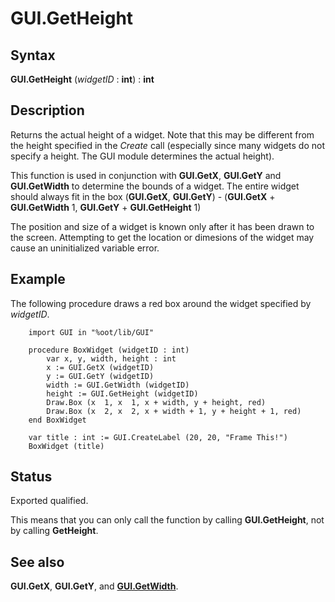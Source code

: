 
# GUI.GetHeight

## Syntax
**GUI.GetHeight** (_widgetID_ : **int**) : **int**

## Description
Returns the actual height of a widget. Note that this may be different from the height specified in the _Create_ call (especially since many widgets do not specify a height. The GUI module determines the actual height).

This function is used in conjunction with **GUI.GetX**, **GUI.GetY** and **GUI.GetWidth** to determine the bounds of a widget. The entire widget should always fit in the box (**GUI.GetX**, **GUI.GetY**) - (**GUI.GetX** + **GUI.GetWidth**  1, **GUI.GetY** + **GUI.GetHeight**  1)

The position and size of a widget is known only after it has been drawn to the screen. Attempting to get the location or dimesions of the widget may cause an uninitialized variable error.


## Example
The following procedure draws a red box around the widget specified by _widgetID_.

        import GUI in "%oot/lib/GUI"
        
        procedure BoxWidget (widgetID : int)
            var x, y, width, height : int
            x := GUI.GetX (widgetID)
            y := GUI.GetY (widgetID)
            width := GUI.GetWidth (widgetID)
            height := GUI.GetHeight (widgetID)
            Draw.Box (x  1, x  1, x + width, y + height, red)
            Draw.Box (x  2, x  2, x + width + 1, y + height + 1, red)
        end BoxWidget
        
        var title : int := GUI.CreateLabel (20, 20, "Frame This!")
        BoxWidget (title)
## Status
Exported qualified.

This means that you can only call the function by calling **GUI.GetHeight**, not by calling **GetHeight**.


## See also
**GUI.GetX**, **GUI.GetY**, and **[GUI.GetWidth](gui_getwidth.html)**.

